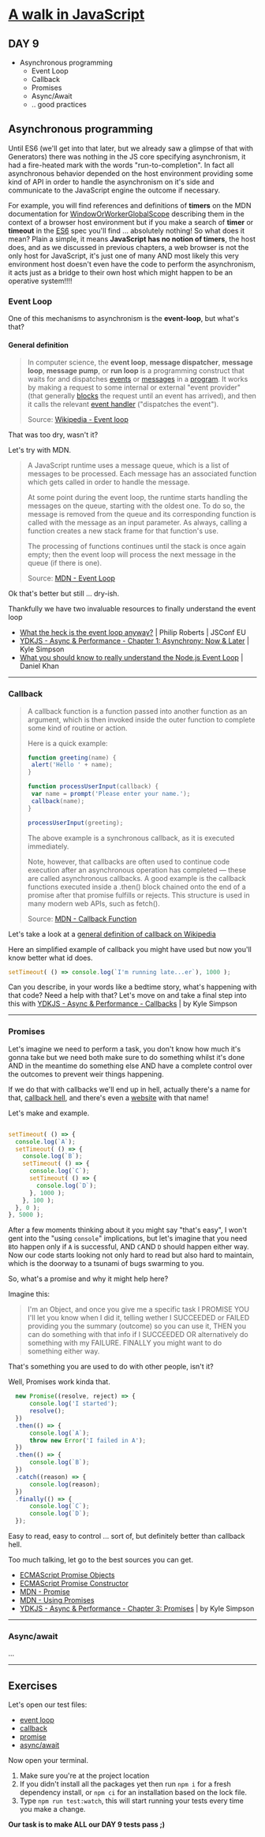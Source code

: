 # [A walk in JavaScript](/README.md)

## DAY 9

- Asynchronous programming
  - Event Loop
  - Callback
  - Promises
  - Async/Await
  - .. good practices

## Asynchronous programming

Until ES6 (we'll get into that later, but we already saw a glimpse of that with Generators) there was nothing in the JS core specifying asynchronism, it had a fire-heated mark with the words "run-to-completion". In fact all asynchronous behavior depended on the host environment providing some kind of API in order to handle the asynchronism on it's side and communicate to the JavaScript engine the outcome if necessary.

For example, you will find references and definitions of **timers** on the MDN documentation for [WindowOrWorkerGlobalScope](https://developer.mozilla.org/en-US/docs/Web/API/WindowOrWorkerGlobalScope) describing them in the context of a browser host environment but if you make a search of **timer** or **timeout** in the [ES6](https://www.ecma-international.org/ecma-262/6.0/) spec you'll find ... absolutely nothing! So what does it mean? Plain a simple, it means **JavaScript has no notion of timers**, the host does, and as we discussed in previous chapters, a web browser is not the only host for JavaScript, it's just one of many AND most likely this very environment host doesn't even have the code to perform the asynchronism, it acts just as a bridge to their own host which might happen to be an operative system!!!!

### Event Loop

One of this mechanisms to asynchronism is the **event-loop**, but what's that?

#### General definition

> In computer science, the **event loop**, **message dispatcher**, **message loop**, **message pump**, or **run loop** is a programming construct that waits for and dispatches [events](https://en.wikipedia.org/wiki/Event-driven_programming) or [messages](https://en.wikipedia.org/wiki/Message_Passing_Interface) in a [program](https://en.wikipedia.org/wiki/Computer_program). It works by making a request to some internal or external "event provider" (that generally [blocks](https://en.wikipedia.org/wiki/Blocking_(computing)) the request until an event has arrived), and then it calls the relevant [event handler](https://en.wikipedia.org/wiki/Event_handler) ("dispatches the event").
>
> Source: [Wikipedia - Event loop](https://en.wikipedia.org/wiki/Event_loop)

That was too dry, wasn't it?

Let's try with MDN.

> A JavaScript runtime uses a message queue, which is a list of messages to be processed. Each message has an associated function which gets called in order to handle the message.
>
> At some point during the event loop, the runtime starts handling the messages on the queue, starting with the oldest one. To do so, the message is removed from the queue and its corresponding function is called with the message as an input parameter. As always, calling a function creates a new stack frame for that function's use.
>
> The processing of functions continues until the stack is once again empty; then the event loop will process the next message in the queue (if there is one).
>
> Source: [MDN - Event Loop](https://developer.mozilla.org/en-US/docs/Web/JavaScript/EventLoop)

Ok that's better but still ... dry-ish.

Thankfully we have two invaluable resources to finally understand the event loop

- [What the heck is the event loop anyway?](https://www.youtube.com/watch?v=8aGhZQkoFbQ) | Philip Roberts | JSConf EU
- [YDKJS - Async & Performance - Chapter 1: Asynchrony: Now & Later](https://github.com/getify/You-Dont-Know-JS/blob/1st-ed/async%20%26%20performance/ch1.md) | Kyle Simpson
- [What you should know to really understand the Node.js Event Loop](https://medium.com/the-node-js-collection/what-you-should-know-to-really-understand-the-node-js-event-loop-and-its-metrics-c4907b19da4c) | Daniel Khan

---

### Callback

> A callback function is a function passed into another function as an argument, which is then invoked inside the outer function to complete some kind of routine or action.
>
> Here is a quick example:
>
>```javascript
> function greeting(name) {
>  alert('Hello ' + name);
>}
>
>function processUserInput(callback) {
>  var name = prompt('Please enter your name.');
>  callback(name);
>}
>
>processUserInput(greeting);
>```
>
> The above example is a synchronous callback, as it is executed immediately.
>
> Note, however, that callbacks are often used to continue code execution after an asynchronous operation has completed — these are called asynchronous callbacks. A good example is the callback functions executed inside a .then() block chained onto the end of a promise after that promise fulfills or rejects. This structure is used in many modern web APIs, such as fetch().
>
> Source: [MDN - Callback Function](https://developer.mozilla.org/en-US/docs/Glossary/Callback_function)

Let's take a look at a [general definition of callback on Wikipedia](https://en.wikipedia.org/wiki/Callback_(computer_programming))

Here an simplified example of callback you might have used but now you'll know better what id does.

```javascript
setTimeout( () => console.log(`I'm running late...er`), 1000 );
```

Can you describe, in your words like a bedtime story, what's happening with that code? Need a help with that? Let's move on and take a final step into this with [YDKJS - Async & Performance - Callbacks](https://github.com/getify/You-Dont-Know-JS/blob/1st-ed/async%20%26%20performance/ch2.md) | by Kyle Simpson

---

### Promises

Let's imagine we need to perform a task, you don't know how much it's gonna take but we need both make sure to do something whilst it's done AND in the meantime do something else AND have a complete control over the outcomes to prevent weir things happening.

If we do that with callbacks we'll end up in hell, actually there's a name for that, [callback hell](https://en.wiktionary.org/wiki/callback_hell), and there's even a [website](http://callbackhell.com/) with that name!

Let's make and example.

```javascript

setTimeout( () => {
  console.log(`A`);
  setTimeout( () => {
    console.log(`B`);
    setTimeout( () => {
      console.log(`C`);
      setTimeout( () => {
        console.log(`D`);
      }, 1000 );
    }, 100 );
  }, 0 );
}, 5000 );

```

After a few moments thinking about it you might say "that's easy", I won't gent into the "using `console`" implications, but let's imagine that you need `B`to happen only if `A`  is successful, AND `C`AND `D` should happen either way. Now our code starts looking not only hard to read but also hard to maintain, which is the doorway to a tsunami of bugs swarming to you.

So, what's a promise and why it might help here?

Imagine this:
> I'm an Object, and once you give me a specific task I PROMISE YOU I'll let you know when I did it,  telling wether I SUCCEEDED or FAILED providing you the summary (outcome) so you can use it, THEN you can do something with that info if I SUCCEEDED OR alternatively do something with my FAILURE. FINALLY you might want to do something either way.

That's something you are used to do with other people, isn't it?

Well, Promises work kinda that.

```javascript
  new Promise((resolve, reject) => {
      console.log('I started');
      resolve();
  })
  .then(() => {
      console.log(`A`);
      throw new Error('I failed in A');
  })
  .then(() => {
      console.log(`B`);
  })
  .catch((reason) => {
      console.log(reason);
  })
  .finally(() => {
      console.log(`C`);
      console.log(`D`);
  });

```

Easy to read, easy to control ... sort of, but definitely better than callback hell.

Too much talking, let go to the best sources you can get.

- [ECMAScript Promise Objects](https://www.ecma-international.org/ecma-262/6.0/#sec-promise-objects)
- [ECMAScript Promise Constructor](https://www.ecma-international.org/ecma-262/6.0/#sec-promise-constructor)
- [MDN - Promise](https://developer.mozilla.org/en-US/docs/Web/JavaScript/Reference/Global_Objects/Promise)
- [MDN - Using Promises](https://developer.mozilla.org/en-US/docs/Web/JavaScript/Guide/Using_promises)
- [YDKJS - Async & Performance - Chapter 3: Promises](https://github.com/getify/You-Dont-Know-JS/blob/1st-ed/async%20%26%20performance/ch3.md) | by Kyle Simpson

---

### Async/await

...

---

## Exercises

Let's open our test files:

- [event loop](/src/day_09/eventLoop.test.js)
- [callback](/src/day_09/callback.test.js)
- [promise](/src/day_09/promise.test.js)
- [async/await](/src/day_09/asyncAwait.test.js)

Now open your terminal.

1. Make sure you're at the project location
2. If you didn't install all the packages yet then run `npm i` for a fresh dependency install, or `npm ci` for an installation based on the lock file.
3. Type `npm run test:watch`, this will start running your tests every time you make a change.

**Our task is to make ALL our DAY 9 tests pass ;)**

